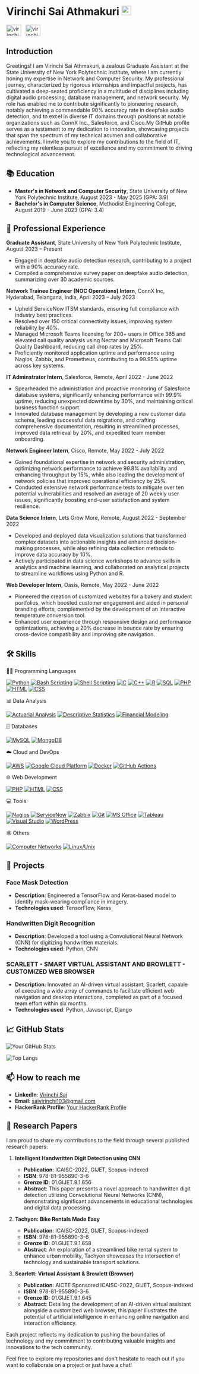 # Virinchi Sai Athmakuri <a href="https://www.aswinbarath.me/"><img src="https://media.giphy.com/media/hvRJCLFzcasrR4ia7z/giphy.gif" width="25px"></a>

<a href="https://www.linkedin.com/in/virinchi-sai-athmakuri-0a4a9a1b6/" target="_blank"><img align="center" src="https://raw.githubusercontent.com/rahuldkjain/github-profile-readme-generator/master/src/images/icons/Social/linked-in-alt.svg" alt="virinchi-sai-athmakuri" height="30" width="40" /></a>
&nbsp;
<a href="https://www.instagram.com/virinchi_sai/?hl=en" target="_blank"><img align="center" src="https://raw.githubusercontent.com/rahuldkjain/github-profile-readme-generator/master/src/images/icons/Social/instagram.svg" alt="virinchi_sai" height="30" width="40" /></a>
&nbsp;


## Introduction
Greetings! I am Virinchi Sai Athmakuri, a zealous Graduate Assistant at the State University of New York Polytechnic Institute, where I am currently honing my expertise in Network and Computer Security. My professional journey, characterized by rigorous internships and impactful projects, has cultivated a deep-seated proficiency in a multitude of disciplines including digital audio processing, database management, and network security. My role has enabled me to contribute significantly to pioneering research, notably achieving a commendable 90% accuracy rate in deepfake audio detection, and to excel in diverse IT domains through positions at notable organizations such as ConnX Inc., Salesforce, and Cisco.My GitHub profile serves as a testament to my dedication to innovation, showcasing projects that span the spectrum of my technical acumen and collaborative achievements. I invite you to explore my contributions to the field of IT, reflecting my relentless pursuit of excellence and my commitment to driving technological advancement.


## 📚 Education
- **Master's in Network and Computer Security**, State University of New York Polytechnic Institute, August 2023 - May 2025 (GPA: 3.9)
- **Bachelor's in Computer Science**, Methodist Engineering College, August 2019 - June 2023 (GPA: 3.4)

## 💼 Professional Experience
 **Graduate Assistant**, State University of New York Polytechnic Institute, August 2023 – Present
  - Engaged in deepfake audio detection research, contributing to a project with a 90% accuracy rate.
  - Compiled a comprehensive survey paper on deepfake audio detection, summarizing over 30 academic sources.

 **Network Trainee Engineer (NOC Operations) Intern**, ConnX Inc, Hyderabad, Telangana, India, April 2023 – July 2023
  - Upheld ServiceNow ITSM standards, ensuring full compliance with industry best practices.
  - Resolved over 150 critical connectivity issues, improving system reliability by 40%.
  - Managed Microsoft Teams licensing for 200+ users in Office 365 and elevated call quality analysis using Nectar and Microsoft Teams Call Quality Dashboard, reducing call drop rates by 25%.
  - Proficiently monitored application uptime and performance using Nagios, Zabbix, and Prometheus, contributing to a 99.95% 
uptime across key systems.

 **IT Adminstrator Intern**, Salesforce, Remote, April 2022 - June 2022
- Spearheaded the administration and proactive monitoring of Salesforce database systems, significantly enhancing performance with 99.9% uptime, reducing unexpected downtime by 30%, and maintaining critical business function support.
- Innovated database management by developing a new customer data schema, leading successful data migrations, and crafting comprehensive documentation, resulting in streamlined processes, improved data retrieval by 20%, and expedited team member onboarding.
  
 **Network Engineer Intern**, Cisco, Remote, May 2022 - July 2022
- Gained foundational expertise in network and security administration, optimizing network performance to achieve 99.8% availability and enhancing throughput by 15%, while also leading the development of network policies that improved operational efficiency by 25%.
- Conducted extensive network performance tests to mitigate over ten potential vulnerabilities and resolved an average of 20 weekly user issues, significantly boosting end-user satisfaction and system resilience.
  
 **Data Science Intern**, Lets Grow More, Remote, August 2022 - September 2022
- Developed and deployed data visualization solutions that transformed complex datasets into actionable insights and enhanced decision-making processes, while also refining data collection methods to improve data accuracy by 10%.
- Actively participated in data science workshops to advance skills in analytics and machine learning, and collaborated on analytical projects to streamline workflows using Python and R.
  
 **Web Developer Intern**, Oasis, Remote, May 2022 - June 2022
- Pioneered the creation of customized websites for a bakery and student portfolios, which boosted customer engagement and aided in personal branding efforts, complemented by the development of an interactive temperature conversion tool.
- Enhanced user experience through responsive design and performance optimizations, achieving a 20% decrease in bounce rate by ensuring cross-device compatibility and improving site navigation.

## 🛠 Skills
👨‍💻 Programming Languages
<p>
    <a href="#"><img alt="Python" src="https://img.shields.io/badge/Python-3776AB.svg?logo=python&logoColor=white"></a>
    <a href="#"><img alt="Bash Scripting" src="https://img.shields.io/badge/Bash-4EAA25.svg?logo=gnu-bash&logoColor=white"></a>
    <a href="#"><img alt="Shell Scripting" src="https://img.shields.io/badge/Shell_Scripting-121011.svg?logo=gnu-bash&logoColor=white"></a>
    <a href="#"><img alt="C" src="https://img.shields.io/badge/C-00599C.svg?logo=c&logoColor=white"></a>
    <a href="#"><img alt="C++" src="https://img.shields.io/badge/C++-004482.svg?logo=c%2B%2B&logoColor=white"></a>
    <a href="#"><img alt="R" src="https://img.shields.io/badge/R-276DC3.svg?logo=r&logoColor=white"></a>
    <a href="#"><img alt="SQL" src="https://img.shields.io/badge/SQL-4479A1.svg?logo=sql&logoColor=white"></a>
    <a href="#"><img alt="PHP" src="https://img.shields.io/badge/PHP-777BB4.svg?logo=php&logoColor=white"></a>
    <a href="#"><img alt="HTML" src="https://img.shields.io/badge/HTML-E34F26.svg?logo=html5&logoColor=white"></a>
    <a href="#"><img alt="CSS" src="https://img.shields.io/badge/CSS-1572B6.svg?logo=css3&logoColor=white"></a>
</p>
📊 Data Analysis
<p>
    <a href="#"><img alt="Actuarial Analysis" src="https://img.shields.io/badge/Actuarial_Analysis-FFD700.svg?logo=data&logoColor=white"></a>
    <a href="#"><img alt="Descriptive Statistics" src="https://img.shields.io/badge/Descriptive_Statistics-FF6347.svg?logo=statistics&logoColor=white"></a>
    <a href="#"><img alt="Financial Modeling" src="https://img.shields.io/badge/Financial_Modeling-20B2AA.svg?logo=finance&logoColor=white"></a>
</p>
🗄️ Databases
<p>
    <a href="#"><img alt="MySQL" src="https://img.shields.io/badge/MySQL-4479A1.svg?logo=mysql&logoColor=white"></a>
    <a href="#"><img alt="MongoDB" src="https://img.shields.io/badge/MongoDB-47A248.svg?logo=mongodb&logoColor=white"></a>
</p>
☁️ Cloud and DevOps
<p>
    <a href="#"><img alt="AWS" src="https://img.shields.io/badge/AWS-232F3E.svg?logo=amazon-aws&logoColor=white"></a>
    <a href="#"><img alt="Google Cloud Platform" src="https://img.shields.io/badge/Google_Cloud-4285F4.svg?logo=google-cloud&logoColor=white"></a>
    <a href="#"><img alt="Docker" src="https://img.shields.io/badge/Docker-2496ED.svg?logo=docker&logoColor=white"></a>
    <a href="#"><img alt="GitHub Actions" src="https://img.shields.io/badge/GitHub_Actions-2088FF.svg?logo=github-actions&logoColor=white"></a>
</p>

🌐 Web Development
<p>
    <a href="#"><img alt="PHP" src="https://img.shields.io/badge/PHP-777BB4.svg?logo=php&logoColor=white"></a>
    <a href="#"><img alt="HTML" src="https://img.shields.io/badge/HTML-E34F26.svg?logo=html5&logoColor=white"></a>
    <a href="#"><img alt="CSS" src="https://img.shields.io/badge/CSS-1572B6.svg?logo=css3&logoColor=white"></a>
</p>

💻 Tools
<p>
    <a href="#"><img alt="Nagios" src="https://img.shields.io/badge/Nagios-000000.svg?logo=nagios&logoColor=white"></a>
    <a href="#"><img alt="ServiceNow" src="https://img.shields.io/badge/ServiceNow-FF6C37.svg?logo=servicenow&logoColor=white"></a>
    <a href="#"><img alt="Zabbix" src="https://img.shields.io/badge/Zabbix-000000.svg?logo=zabbix&logoColor=white"></a>
    <a href="#"><img alt="Git" src="https://img.shields.io/badge/Git-F05032.svg?logo=git&logoColor=white"></a>
    <a href="#"><img alt="MS Office" src="https://img.shields.io/badge/MS%20Office-D83B01.svg?logo=microsoft-office&logoColor=white"></a>
    <a href="#"><img alt="Tableau" src="https://img.shields.io/badge/Tableau-E97627.svg?logo=tableau&logoColor=white"></a>
    <a href="#"><img alt="Visual Studio" src="https://img.shields.io/badge/Visual%20Studio-5C2D91.svg?logo=visual-studio&logoColor=white"></a>
    <a href="#"><img alt="WordPress" src="https://img.shields.io/badge/WordPress-21759B.svg?logo=wordpress&logoColor=white"></a>
</p>
🕸️ Others
<p>
    <a href="#"><img alt="Computer Networks" src="https://img.shields.io/badge/Computer%20Networks-0089D6.svg?logo=network&logoColor=white"></a>
    <a href="#"><img alt="Linux/Unix" src="https://img.shields.io/badge/Linux/Unix-FCC624.svg?logo=linux&logoColor=black"></a>
</p>

## 🚀 Projects
### Face Mask Detection
- **Description**: Engineered a TensorFlow and Keras-based model to identify mask-wearing compliance in imagery.
- **Technologies used**: TensorFlow, Keras

### Handwritten Digit Recognition
- **Description**: Developed a tool using a Convolutional Neural Network (CNN) for digitizing handwritten materials.
- **Technologies used**: Python, CNN

### SCARLETT - SMART VIRTUAL ASSISTANT AND BROWLETT - CUSTOMIZED WEB BROWSER
- **Description**: Innovated an AI-driven virtual assistant, Scarlett, capable of executing a wide array of commands to facilitate efficient web navigation and desktop interactions, completed as part of a focused team effort within six months.
- **Technologies used**: Python, Javascript, Django

## 📈 GitHub Stats
![Your GitHub Stats](https://github-readme-stats.vercel.app/api?username=virinchisai&show_icons=true&theme=radical)

![Top Langs](https://github-readme-stats.vercel.app/api/top-langs/?username=virinchisai&layout=compact&theme=radical)

## 📫 How to reach me
- **LinkedIn**: [Virinchi Sai](https://www.linkedin.com/in/virinchi-sai)
- **Email**: saivirinchi103@gmail.com
- **HackerRank Profile**: [Your HackerRank Profile](https://www.hackerrank.com/profile/CSE_160719733099)

## 📑 Research Papers

I am proud to share my contributions to the field through several published research papers:

1. **Intelligent Handwritten Digit Detection using CNN**
   - **Publication**: ICAISC-2022, GIJET, Scopus-indexed
   - **ISBN**: 978-81-955890-3-6
   - **Grenze ID**: 01.GIJET.9.1.656
   - **Abstract**: This paper presents a novel approach to handwritten digit detection utilizing Convolutional Neural Networks (CNN), demonstrating significant advancements in educational technologies and digital data processing.

2. **Tachyon: Bike Rentals Made Easy**
   - **Publication**: ICAISC-2022, GIJET, Scopus-indexed
   - **ISBN**: 978-81-955890-3-6
   - **Grenze ID**: 01.GIJET.9.1.658
   - **Abstract**: An exploration of a streamlined bike rental system to enhance urban mobility, Tachyon showcases the intersection of technology and sustainable transport solutions.

3. **Scarlett: Virtual Assistant & Browlett (Browser)**
   - **Publication**: AICTE Sponsored ICAISC-2022, GIJET, Scopus-indexed
   - **ISBN**: 978-81-955890-3-6
   - **Grenze ID**: 01.GIJET.9.1.645
   - **Abstract**: Detailing the development of an AI-driven virtual assistant alongside a customized web browser, this paper illustrates the potential of artificial intelligence in enhancing online navigation and interaction efficiency.

Each project reflects my dedication to pushing the boundaries of technology and my commitment to contributing valuable insights and innovations to the tech community.

Feel free to explore my repositories and don't hesitate to reach out if you want to collaborate on a project or just have a chat!


<!--
**virinchisai/virinchisai** is a ✨ _special_ ✨ repository because its `README.md` (this file) appears on your GitHub profile.
